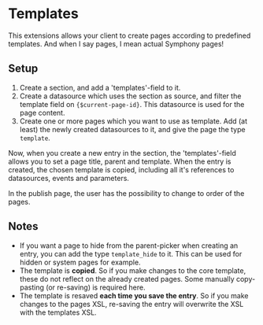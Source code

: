 # Templates

This extensions allows your client to create pages according to predefined templates. And when I say pages, I mean
actual Symphony pages!

## Setup

 1. Create a section, and add a 'templates'-field to it.
 2. Create a datasource which uses the section as source, and filter the template field on `{$current-page-id}`. This datasource is used for the page content.
 3. Create one or more pages which you want to use as template. Add (at least) the newly created datasources to it, and give the page the type `template`.

Now, when you create a new entry in the section, the 'templates'-field allows you to set a page title, parent and template.
When the entry is created, the chosen template is copied, including all it's references to datasources, events and parameters.

In the publish page, the user has the possibility to change to order of the pages.

## Notes

 - If you want a page to hide from the parent-picker when creating an entry, you can add the type `template_hide` to it. This can be used for hidden or system pages for example.
 - The template is __copied__. So if you make changes to the core template, these do not reflect on the already created pages. Some manually copy-pasting (or re-saving) is required here.
 - The template is resaved __each time you save the entry__. So if you make changes to the pages XSL, re-saving the entry will overwrite the XSL with the templates XSL.

